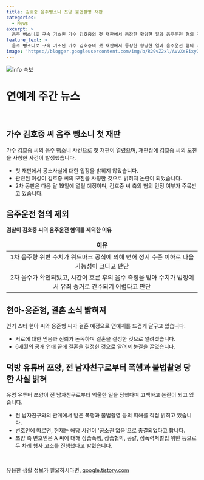 ```yaml
---
title: 김호중 음주뺑소니 쯔양 불법촬영 재판
categories:
  - News
excerpt: >
  음주 뺑소니로 구속 기소된 가수 김호중의 첫 재판에서 등장한 황당한 일과 음주운전 혐의 제외 이유, 결혼 소식을 밝힌 현아와 용준형, 유튜버 쯔양의 전 남자친구에 대한 폭행과 불법촬영 폭로 내용이 담겨 있는 기사입니다. 김호중 씨의 첫 재판에는 팬들이 몰렸으며, 음주 뺑소니 혐의를 인정하지 않았고, 결혼 소식을 밝힌 현아와 용준형, 그리고 쯔양의 폭로 내용과 법적 절차에 대한 이야기가 포함됐다.
feature_text: >
  음주 뺑소니로 구속 기소된 가수 김호중의 첫 재판에서 등장한 황당한 일과 음주운전 혐의 제외 이유, 결혼 소식을 밝힌 현아와 용준형, 유튜버 쯔양의 전 남자친구에 대한 폭행과 불법촬영 폭로 내용이 담겨 있는 기사입니다. 김호중 씨의 첫 재판에는 팬들이 몰렸으며, 음주 뺑소니 혐의를 인정하지 않았고, 결혼 소식을 밝힌 현아와 용준형, 그리고 쯔양의 폭로 내용과 법적 절차에 대한 이야기가 포함됐다.
image: 'https://blogger.googleusercontent.com/img/b/R29vZ2xl/AVvXsEixyZcFfHzMRdzZMjFBmAUKJYCLCGyLL1o632UiGVXcaFdKo_bkvkuCioo0uUKlGfBVcT3P84aROyZIXSBEx3Aw5nCQ3pTgDom1WDC4m8eifvWiAmWEEVb4x6G_l8C0QH225ldMjyaFvpxGEBGNO37VmDTDMHGhJPq73UglMfDca1-0aw/s1600/blogspot.png'
---
```


<p><img src="https://blogger.googleusercontent.com/img/b/R29vZ2xl/AVvXsEixyZcFfHzMRdzZMjFBmAUKJYCLCGyLL1o632UiGVXcaFdKo_bkvkuCioo0uUKlGfBVcT3P84aROyZIXSBEx3Aw5nCQ3pTgDom1WDC4m8eifvWiAmWEEVb4x6G_l8C0QH225ldMjyaFvpxGEBGNO37VmDTDMHGhJPq73UglMfDca1-0aw/s1600/blogspot.png" alt="info 속보" /></p>

<h1 data-ke-size="size26"><b>연예계 주간 뉴스</b></h1>

<p data-ke-size="size16">&nbsp;</p>

<h2 data-ke-size="size26">가수 김호중 씨 음주 뺑소니 첫 재판</h2>

<p data-ke-size="size16">가수 김호중 씨의 음주 뺑소니 사건으로 첫 재판이 열렸으며, 재판장에 김호중 씨의 모친을 사칭한 사건이 발생했습니다.</p>

<ul>
<li>첫 재판에서 공소사실에 대한 입장을 밝히지 않았습니다.</li>
<li>관련된 여성이 김호중 씨의 모친을 사칭한 것으로 밝혀져 논란이 되었습니다.</li>
<li>2차 공판은 다음 달 19일에 열릴 예정이며, 김호중 씨 측의 혐의 인정 여부가 주목받고 있습니다.</li>
</ul>

<h2 data-ke-size="size26">음주운전 혐의 제외</h2>

<p data-ke-size="size16"><b>검찰이 김호중 씨의 음주운전 혐의를 제외한 이유</b></p>

<table>
<thead>
<tr>
<td style="text-align: center; height: 17px;"><b>이유</b></td>
</tr>
</thead>
<tbody>
<tr>
<td style="text-align: center; height: 17px;">1차 음주량 위반 수치가 위드마크 공식에 의해 면허 정지 수준 이하로 나올 가능성이 크다고 판단</td>
</tr>
<tr>
<td style="text-align: center; height: 17px;">2차 음주가 확인되었고, 시간이 흐른 후의 음주 측정을 받아 수치가 법정에서 유죄 증거로 간주되기 어렵다고 판단</td>
</tr>
</tbody>
</table>

<h2 data-ke-size="size26">현아-용준형, 결혼 소식 밝혀져</h2>

<p data-ke-size="size16">인기 스타 현아 씨와 용준형 씨가 결혼 예정으로 연예계를 뜨겁게 달구고 있습니다.</p>

<ul>
<li>서로에 대한 믿음과 신뢰가 돈독하며 결혼을 결정한 것으로 알려졌습니다.</li>
<li>6개월의 공개 연애 끝에 결혼을 결정한 것으로 알려져 눈길을 끌었습니다.</li>
</ul>

<h2 data-ke-size="size26">먹방 유튜버 쯔양, 전 남자친구로부터 폭행과 불법촬영 당한 사실 밝혀</h2>

<p data-ke-size="size16">유명 유튜버 쯔양이 전 남자친구로부터 억울한 일을 당했다며 고백하고 논란이 되고 있습니다.</p>

<ul>
<li>전 남자친구와의 관계에서 받은 폭행과 불법촬영 등의 피해를 직접 밝히고 있습니다.</li>
<li>변호인에 따르면, 현재는 해당 사건이 '공소권 없음'으로 종결되었다고 합니다.</li>
<li>쯔양 측 변호인은 A 씨에 대해 상습폭행, 상습협박, 공갈, 성폭력처벌법 위반 등으로 두 차례 형사 고소를 진행했다고 밝혔습니다.</li>
</ul>

<p data-ke-size="size16">&nbsp;</p>
유용한 생활 정보가 필요하시다면, <a href="https://qoogle.tistory.com" rel="dofollow">qoogle.tistory.com</a>


